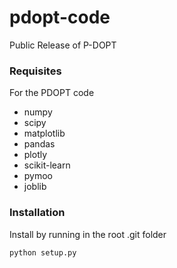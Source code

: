 # pdopt-code
Public Release of P-DOPT

### Requisites
For the PDOPT code
- numpy
- scipy
- matplotlib
- pandas
- plotly
- scikit-learn
- pymoo
- joblib

### Installation
Install by running in the root .git folder

```
python setup.py
```
